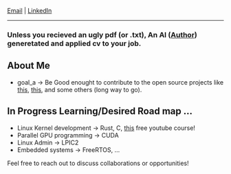 
[Email](mailto:arvinsalehi99@gmail.com) | [LinkedIn](https://www.linkedin.com/in/arvin-salehi-55768120a/)

---
### Unless you recieved an ugly pdf (or .txt), An AI ([Author](https://github.com/AIHawk-app/Auto_Jobs_Applier)) generetated and applied cv to your job.

## About Me
- goal_a -> Be Good enought to contribute to the open source projects like [this](https://github.com/torvalds/linux), [this](https://github.com/riscv), and some others (long way to go).
  
## In Progress Learning/Desired Road map ...
- Linux Kernel development -> Rust, C, [this](https://www.youtube.com/@writeyourownoperatingsystem) free youtube course!
- Parallel GPU programming -> CUDA
- Linux Admin -> LPIC2
- Embedded systems -> FreeRTOS, ...


Feel free to reach out to discuss collaborations or opportunities!

